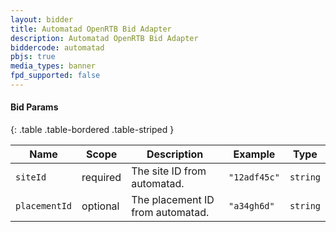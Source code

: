 ```yaml
---
layout: bidder
title: Automatad OpenRTB Bid Adapter
description: Automatad OpenRTB Bid Adapter
biddercode: automatad 
pbjs: true
media_types: banner
fpd_supported: false
---
```


#### Bid Params

{: .table .table-bordered .table-striped }

| Name      | Scope    | Description               | Example    | Type     |
|-----------|----------|---------------------------|------------|----------|
| `siteId`    | required | The site ID from automatad.  | `"12adf45c"` | `string` |
| `placementId`    | optional | The placement ID from automatad.  | `"a34gh6d"` | `string` |
